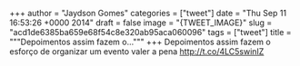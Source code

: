 
+++
author = "Jaydson Gomes"
categories = ["tweet"]
date = "Thu Sep 11 16:53:26 +0000 2014"
draft = false
image = "{TWEET_IMAGE}"
slug = "acd1de6385ba659e68f54c8e320ab95aca060096"
tags = ["tweet"]
title = """Depoimentos assim fazem o..."""
+++
Depoimentos assim fazem o esforço de organizar um evento valer a pena http://t.co/4LC5swinIZ
